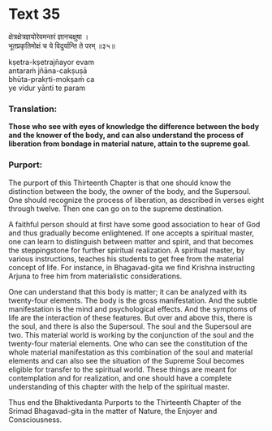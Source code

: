 # Text 35

क्षेत्रक्षेत्रज्ञयोरेवमन्तरं ज्ञानचक्षुषा ।  
भूतप्रकृतिमोक्षं च ये विदुर्यान्ति ते परम् ॥३५॥

kṣetra-kṣetrajñayor evam  
antaraḿ jñāna-cakṣuṣā  
bhūta-prakṛti-mokṣaḿ ca  
ye vidur yānti te param



### Translation:

**Those who see with eyes of knowledge the difference between the body and the knower of the body, and can also understand the process of liberation from bondage in material nature, attain to the supreme goal.**

### Purport:

The purport of this Thirteenth Chapter is that one should know the distinction between the body, the owner of the body, and the Supersoul. One should recognize the process of liberation, as described in verses eight through twelve. Then one can go on to the supreme destination.

A faithful person should at first have some good association to hear of God and thus gradually become enlightened. If one accepts a spiritual master, one can learn to distinguish between matter and spirit, and that becomes the steppingstone for further spiritual realization. A spiritual master, by various instructions, teaches his students to get free from the material concept of life. For instance, in Bhagavad-gita we find Krishna instructing Arjuna to free him from materialistic considerations.

One can understand that this body is matter; it can be analyzed with its twenty-four elements. The body is the gross manifestation. And the subtle manifestation is the mind and psychological effects. And the symptoms of life are the interaction of these features. But over and above this, there is the soul, and there is also the Supersoul. The soul and the Supersoul are two. This material world is working by the conjunction of the soul and the twenty-four material elements. One who can see the constitution of the whole material manifestation as this combination of the soul and material elements and can also see the situation of the Supreme Soul becomes eligible for transfer to the spiritual world. These things are meant for contemplation and for realization, and one should have a complete understanding of this chapter with the help of the spiritual master.

Thus end the Bhaktivedanta Purports to the Thirteenth Chapter of the Srimad Bhagavad-gita in the matter of Nature, the Enjoyer and Consciousness.